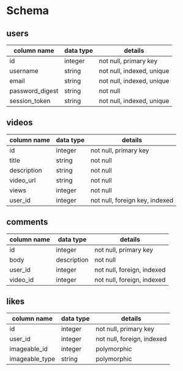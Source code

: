 # Schema

## users
column name | data type | details
----------- | --------- | -------
id | integer | not null, primary key
username | string | not null, indexed, unique
email | string | not null, indexed, unique
password_digest | string | not null
session_token | string | not null, indexed, unique

## videos
column name | data type | details
----------- | --------- | -------
id | integer | not null, primary key
title | string | not null
description | string | not null
video_url | string | not null
views | integer | not null
user_id | integer | not null, foreign key, indexed

## comments
column name | data type | details
----------- | --------- | -------
id | integer | not null, primary key
body | description | not null
user_id | integer | not null, foreign, indexed
video_id | integer | not null, foreign, indexed

## likes
column name | data type | details
----------- | --------- | -------
id | integer | not null, primary key
user_id | integer | not null, foreign, indexed
imageable_id | integer | polymorphic
imageable_type | string | polymorphic
